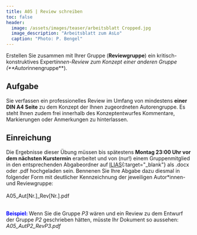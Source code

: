 ```yaml
---
title: A05 | Review schreiben
toc: false
header:
  image: /assets/images/teaser/arbeitsblatt Cropped.jpg
  image_description: "Arbeitsblatt zum AsLo"
  caption: "Photo: P. Bengel"
---
```


Erstellen Sie zusammen mit Ihrer Gruppe (**Reviewgruppe**) ein kritisch-konstruktives Expert*innen-Review zum Konzept einer anderen Gruppe (**Autor*innengruppe**).
<!--more-->

## Aufgabe
Sie verfassen ein professionelles Review im Umfang von mindestens **einer DIN A4 Seite** zu dem Konzept der Ihnen zugeordneten Autorengruppe. 
Es steht Ihnen zudem frei innerhalb des Konzeptentwurfes Kommentare, Markierungen oder Anmerkungen zu hinterlassen.

## Einreichung
Die Ergebnisse dieser Übung müssen bis spätestens **Montag 23:00 Uhr vor dem nächsten Kurstermin** erarbeitet und von (nur!) einem Gruppenmitglied in den entsprechenden Abgabeordner auf [ILIAS](https://ilias.uni-marburg.de/goto.php?target=crs_2862848&client_id=UNIMR){:target="_blank"} als .docx oder .pdf hochgeladen sein.
Bennenen Sie Ihre Abgabe dazu diesmal in folgender Form mit deutlicher Kennzeichnung der jeweiligen Autor*innen- und Reviewgruppe: <br> <br> A05_Aut[Nr.]_Rev[Nr.].pdf <br> <br>

**<font color="blue"> Beispiel: </font>** Wenn Sie die Gruppe _P3_ wären und ein Review zu dem Entwurf der Gruppe _P2_ geschrieben hätten, müsste Ihr Dokument so aussehen: <br>
_A05_AutP2_RevP3.pdf_






 












